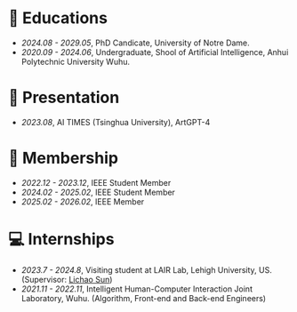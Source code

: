 # 📖 Educations
- *2024.08 - 2029.05*, PhD Candicate, University of Notre Dame.
- *2020.09 - 2024.06*, Undergraduate, Shool of Artificial Intelligence, Anhui Polytechnic University Wuhu.

# 📖 Presentation
- *2023.08*, AI TIMES (Tsinghua University), ArtGPT-4

# 🧢 Membership
- *2022.12 - 2023.12*, IEEE Student Member
- *2024.02 - 2025.02*, IEEE Student Member
- *2025.02 - 2026.02*, IEEE Member

# 💻 Internships
- *2023.7 - 2024.8*, Visiting student at LAIR Lab, Lehigh University, US. (Supervisor: [Lichao Sun](https://lichao-sun.github.io/))
- *2021.11 - 2022.11*, Intelligent Human-Computer Interaction Joint Laboratory, Wuhu. (Algorithm, Front-end and Back-end Engineers)
